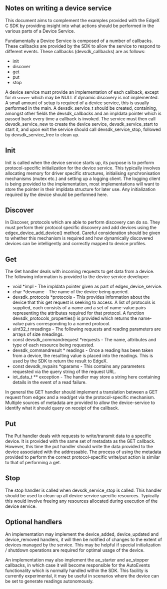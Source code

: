 Notes on writing a device service
---------------------------------
This document aims to complement the examples provided with the EdgeX C SDK by providing insight into what actions should be performed in the various parts of a Device Service.

Fundamentally a Device Service is composed of a number of callbacks. These callbacks are provided by the SDK to allow the service to respond to different events. These callbacks (devsdk_callbacks) are as follows:

* init
* discover
* get
* put
* stop

A device service must provide an implementation of each callback, except for `discover` which may be NULL if dynamic discovery is not implemented. A small amount of setup is required of a device service, this is usually performed in the main. A devsdk_service_t should be created, containing, amongst other fields the devsdk_callbacks and an impldata pointer which is passed back every time a callback is invoked. The service must then call devsdk_service_new to create the device service, devsdk_service_start to start it, and upon exit the service should call devsdk_service_stop, followed by devsdk_service_free to clean up.

Init
----
Init is called when the device service starts up, its purpose is to perform protocol-specific initialization for the device service. This typically involves allocating memory for driver specific structures, initialising synchronisation mechanisms (mutex etc.) and setting up a logging client. The logging client is being provided to the implementation, most implementations will want to store the pointer in their impldata structure for later use. Any initialization required by the device should be performed here. 

Discover
--------
In Discover, protocols which are able to perform discovery can do so. They must perform their protocol specific discovery and add devices using the edgex_device_add_device() method. Careful consideration should be given to whether this mechanism is required and how dynamically discovered devices can be intelligently and correctly mapped to device profiles.

Get
---
The Get handler deals with incoming requests to get data from a device. The following information is provided to the device service developer:

* void *impl - The impldata pointer given as part of edgex_device_service.
* char *devname - The name of the device being queried.
* devsdk_protocols *protocols - This provides information about the device that this get request is seeking to access. A list of protocols is supplied, each consists of a name and a set of name-value pairs representing the attributes required for that protocol. A function devsdk_protocols_properties() is provided which returns the name-value pairs corresponding to a named protocol.
* uint32_t nreadings - The following requests and reading parameters are arrays of size nreadings.
* const devsdk_commandrequest *requests - The name, attributes and type of each resource being requested.
* devsdk_commandresult * readings - Once a reading has been taken from a device, the resulting value is placed into the readings. This is used by the SDK to return the result to EdgeX.
* const devsdk_nvpairs *qparams - This contains any parameters requested via the query string of the request URL.
* iot_data_t ** exception - The handler may store a string here containing details in the event of a read failure.

In general the GET handler should implement a translation between a GET request from edgex and a read/get via the protocol-specific mechanism. Multiple sources of metadata are provided to allow the device-service to identify what it should query on receipt of the callback.

Put
---
The Put handler deals with requests to write/transmit data to a specific device. It is provided with the same set of metadata as the GET callback. However, this time the put handler should write the data provided to the device associated with the addressable. The process of using the metadata provided to perform the correct protocol-specific write/put action is similar to that of performing a get.

Stop
----
The stop handler is called when devsdk_service_stop is called. This handler should be used to clean-up all device service specific resources. Typically this would involve freeing any resources allocated during execution of the device service.

Optional handlers
-----------------

An implementation may implement the device_added, device_updated and device_removed handlers, it will then be notified of changes to the extent of devices managed by the service. This may be helpful if special initialization / shutdown operations are required for optimal usage of the device.

An implementation may also implement the ae_starter and ae_stopper callbacks, in which case it will become responsible for the AutoEvents functionality which is normally handled within the SDK. This facility is currently experimental, it may be useful in scenarios where the device can be set to generate readings autonomously.
